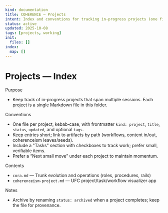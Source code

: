 ```yaml
---
kind: documentation
title: COHERENCE — Projects
intent: Index and conventions for tracking in‑progress projects (one file per project)
status: active
updated: 2025-10-08
tags: [projects, working]
init:
  files: []
index:
  map: []
---
```


# Projects — Index

Purpose
- Keep track of in‑progress projects that span multiple sessions. Each project is a single Markdown file in this folder.

Conventions
- One file per project, kebab‑case, with frontmatter `kind: project`, `title`, `status`, `updated`, and optional `tags`.
- Keep entries short; link to artifacts by path (workflows, content in/out, coherenceism leaves/seeds).
- Include a "Tasks" section with checkboxes to track work; prefer small, verifiable items.
- Prefer a “Next small move” under each project to maintain momentum.

Contents
- `cora.md` — Trunk evolution and operations (roles, procedures, rails)
- `coherenceism-project.md` — UFC project/task/workflow visualizer app

Notes
- Archive by renaming `status: archived` when a project completes; keep the file for provenance.
